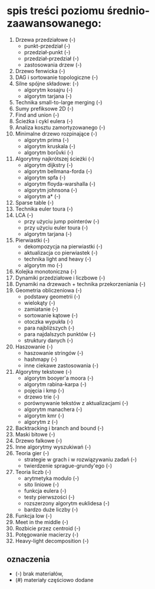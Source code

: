 # spis treści poziomu średnio-zaawansowanego:

1. Drzewa przedziałowe (-)
    - punkt-przedział (-)
    - przedział-punkt (-)
    - przedział-przedział (-)
    - zastosowania drzew (-)
2. Drzewo fenwicka (-)
3. DAG i sortowanie topologiczne (-)
4. Silne spójne składowe: (-)
    - algorytm kosajru (-)
    - algorytm tarjana (-)
5. Technika small-to-large merging (-)
6. Sumy prefiksowe 2D (-)
7. Find and union (-)
8. Ścieżka i cykl eulera (-)
9. Analiza kosztu zamortyzowanego (-)
10. Minimalne drzewo rozpinające (-)
    - algorytm prima (-)
    - algorytm kruskala (-)
    - algorytm borůvki (-)
11. Algorytmy najkrótszej ścieżki (-)
    - algorytm dijkstry (-)
    - algorytm bellmana-forda (-)
    - algorytm spfa (-)
    - algorytm floyda-warshalla (-)
    - algorytm johnsona (-)
    - algorytm a* (-)
12. Sparse table (-)
13. Technika euler toura (-)
14. LCA (-)
    - przy użyciu jump pointerów (-)
    - przy użyciu euler toura (-)
    - algorytm tarjana (-)
15. Pierwiastki (-)
    - dekompozycja na pierwiastki (-)
    - aktualizacja co pierwiastek (-)
    - technika light and heavy (-)
    - algorytm mo (-)
16. Kolejka monotoniczna (-)
17. Dynamiki przedziałowe i liczbowe (-)
18. Dynamiki na drzewach + technika przekorzeniania (-)
19. Geometria obliczeniowa (-)
    - podstawy geometrii (-)
    - wielokąty (-)
    - zamiatanie (-)
    - sortowanie kątowe (-)
    - otoczka wypukła (-)
    - para najbliższych (-)
    - para najdalszych punktów (-)
    - struktury danych (-)
20. Haszowanie (-)
    - haszowanie stringów (-)
    - hashmapy (-)
    - inne ciekawe zastosowania (-)
21. Algorytmy tekstowe (-)
    - algorytm booyer'a moora (-)
    - algorytm rabina-karpa (-)
    - pojęcia i kmp (-)
    - drzewo trie (-)
    - porównywanie tekstów z aktualizacjami (-)
    - algorytm manachera (-)
    - algorytm kmr (-)
    - algorytm z (-)
22. Backtracking i branch and bound (-)
23. Maski bitowe (-)
24. Drzewo falkowe (-)
25. Inne algorytmy wyszukiwań (-)
26. Teoria gier (-)
    - strategie w grach i w rozwiązywaniu zadań (-)
    - twierdzenie sprague-grundy'ego (-)
27. Teoria liczb (-)
    - arytmetyka modulo (-)
    - sito liniowe (-)
    - funkcja eulera (-)
    - testy pierwszości (-)
    - rozszerzony algorytm euklidesa (-)
    - bardzo duże liczby (-)
28. Funkcja low (-)
29. Meet in the middle (-)
30. Rozbicie przez centroid (-)
31. Potęgowanie macierzy (-)
32. Heavy-light decomposition (-)

## oznaczenia
- (-) brak materiałów,
- (#) materiały częściowo dodane
